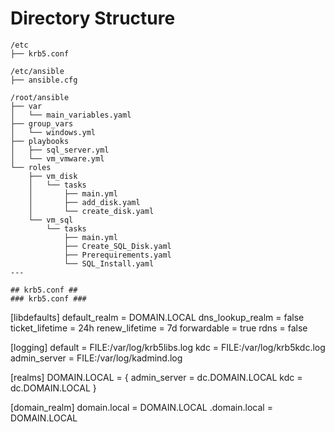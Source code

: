 # Directory Structure

```plaintext
/etc
├── krb5.conf

/etc/ansible
├── ansible.cfg

/root/ansible
├── var
│   └── main_variables.yaml
├── group_vars
│   └── windows.yml
├── playbooks
│   ├── sql_server.yml
│   └── vm_vmware.yml
└── roles
    ├── vm_disk
    │   └── tasks
    │       ├── main.yml
    │       ├── add_disk.yaml
    │       └── create_disk.yaml
    └── vm_sql
        └── tasks
            ├── main.yml
            ├── Create_SQL_Disk.yaml
            ├── Prerequirements.yaml
            └── SQL_Install.yaml
---

## krb5.conf ##
### krb5.conf ###
```
[libdefaults]
    default_realm = DOMAIN.LOCAL
    dns_lookup_realm = false
    ticket_lifetime = 24h
    renew_lifetime = 7d
    forwardable = true
    rdns = false

[logging]
    default = FILE:/var/log/krb5libs.log
    kdc = FILE:/var/log/krb5kdc.log
    admin_server = FILE:/var/log/kadmind.log

[realms]
    DOMAIN.LOCAL = {
        admin_server = dc.DOMAIN.LOCAL
        kdc = dc.DOMAIN.LOCAL
    }

[domain_realm]
    domain.local = DOMAIN.LOCAL
    .domain.local = DOMAIN.LOCAL
```
